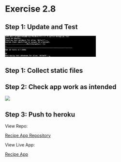# Exercise 2.8

## Step 1: Update and Test

<img src="2.8imgs/2.8 test results.png" width="300px">

## Step 1: Collect static files

## Step 2: Check app work as intended

<img src="2.8imgs/Recipes.png" width="300px">

## Step 3: Push to heroku






View Repo:

<a href="https://github.com/Gregpk55/Recipe_App.git" target="_blank">Recipe App Repository</a>

View Live App:

<a href="https://guarded-savannah-77960-cf4b59285d74.herokuapp.com/" target="_blank">Recipe App</a>